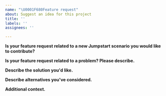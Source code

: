 ```yaml
---
name: "\U0001F680Feature request"
about: Suggest an idea for this project
title: ''
labels: ''
assignees: ''

---
```

<!--- Disclaimer: The intent of this "Feature request" template is to address feature requests related to the Azure Arc Jumpstart scenarios, ArcBox, HCIBox, Agora, and all other project ares. The Azure Arc Jumpstart team does not handle Azure Arc core product issues, bugs and feature requests and will try to assist on a best effort basis. For a core product issue or feature request/feedback, please create an official [Azure support ticket](https://azure.microsoft.com/support/create-ticket/) or [general feedback request](https://feedback.azure.com). --->

**Is your feature request related to a new Jumpstart scenario you would like to contribute?**
<!--- That's great! Use our [Jumpstart Scenario Write-up Guidelines](https://aka.ms/JumpstartContribution) --->

**Is your feature request related to a problem? Please describe.**
<!--- A clear and concise description of what the problem is. Ex. As a user of ... I would like to have [...] --->

**Describe the solution you'd like.**
<!--- A clear and concise description of what you want to happen. --->

**Describe alternatives you've considered.**
<!--- A clear and concise description of any alternative solutions or features you've considered. --->

**Additional context.**
<!--- Add any other context or screenshots about the feature request here. --->
